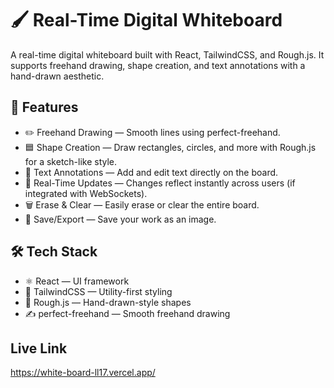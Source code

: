 # 🖌️ Real-Time Digital Whiteboard

A real-time digital whiteboard built with React, TailwindCSS, and Rough.js. It supports freehand drawing, shape creation, and text annotations with a hand-drawn aesthetic.

## 🚀 Features

- ✏️ Freehand Drawing — Smooth lines using perfect-freehand.
- 🟦 Shape Creation — Draw rectangles, circles, and more with Rough.js for a sketch-like style.
- 📝 Text Annotations — Add and edit text directly on the board.
- 🔄 Real-Time Updates — Changes reflect instantly across users (if integrated with WebSockets).
- 🗑️ Erase & Clear — Easily erase or clear the entire board.
- 💾 Save/Export — Save your work as an image.

## 🛠️ Tech Stack

- ⚛️ React — UI framework
- 💨 TailwindCSS — Utility-first styling
- 🎨 Rough.js — Hand-drawn-style shapes
- ✍️ perfect-freehand — Smooth freehand drawing


## Live Link

https://white-board-ll17.vercel.app/